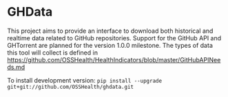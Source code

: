 # GHData

This project aims to provide an interface to download both historical and realtime data related to GitHub repositories. Support for the GitHub API and GHTorrent are planned for the version 1.0.0 milestone. The types of data this tool will collect is defined in https://github.com/OSSHealth/HealthIndicators/blob/master/GitHubAPINeeds.md

To install development version: `pip install --upgrade git+git://github.com/OSSHealth/ghdata.git`
